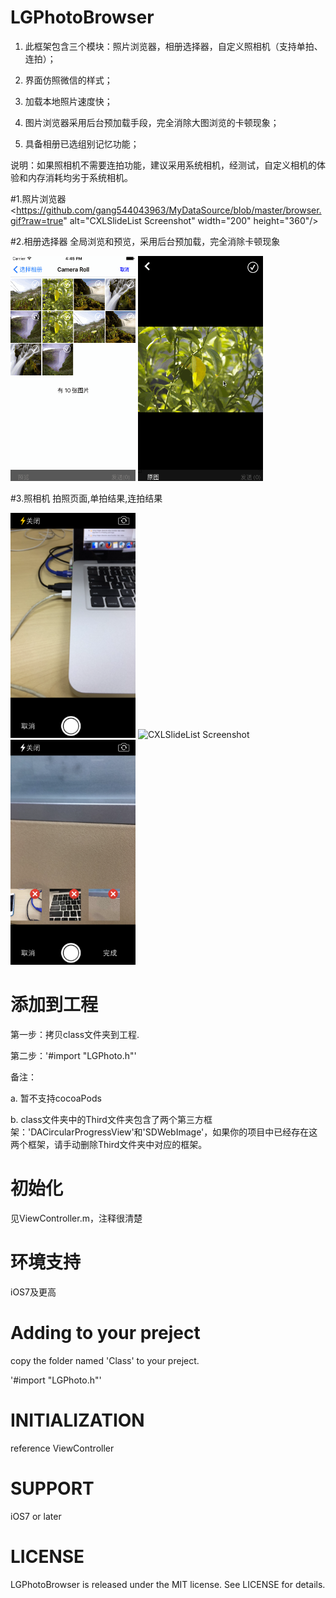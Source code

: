 # LGPhotoBrowser

1) 此框架包含三个模块：照片浏览器，相册选择器，自定义照相机（支持单拍、连拍）； 

2) 界面仿照微信的样式； 

3) 加载本地照片速度快； 

4) 图片浏览器采用后台预加载手段，完全消除大图浏览的卡顿现象； 

5) 具备相册已选组别记忆功能； 

说明：如果照相机不需要连拍功能，建议采用系统相机，经测试，自定义相机的体验和内存消耗均劣于系统相机。

#1.照片浏览器
<https://github.com/gang544043963/MyDataSource/blob/master/browser.gif?raw=true" alt="CXLSlideList Screenshot" width="200" height="360"/>


#2.相册选择器
全局浏览和预览，采用后台预加载，完全消除卡顿现象

<img src="https://github.com/gang544043963/MyDataSource/blob/master/picker.gif?raw=true" alt="CXLSlideList Screenshot" width="200" height="360"/> <img src="https://github.com/gang544043963/MyDataSource/blob/master/browser1.gif?raw=true" alt="CXLSlideList Screenshot" width="200" height="360"/>


#3.照相机
拍照页面,单拍结果,连拍结果

<img src="https://github.com/gang544043963/MyDataSource/blob/master/IMG_2653.PNG?raw=true" alt="CXLSlideList Screenshot" width="200" height="360"/>  <img src="vhttps://github.com/gang544043963/MyDataSource/blob/master/IMG_2652.PNG?raw=true" alt="CXLSlideList Screenshot" width="200" height="360"/> <img src="https://github.com/gang544043963/MyDataSource/blob/master/IMG_2651.PNG?raw=true" alt="CXLSlideList Screenshot" width="200" height="360"/>

# 添加到工程
第一步：拷贝class文件夹到工程.

第二步：'#import "LGPhoto.h"'

备注：

a. 暂不支持cocoaPods

b. class文件夹中的Third文件夹包含了两个第三方框架：'DACircularProgressView'和'SDWebImage'，如果你的项目中已经存在这两个框架，请手动删除Third文件夹中对应的框架。

# 初始化
见ViewController.m，注释很清楚

# 环境支持
iOS7及更高

# Adding to your preject
copy the folder named 'Class' to your preject.

'#import "LGPhoto.h"'

# INITIALIZATION
reference ViewController

# SUPPORT
iOS7 or later

# LICENSE
LGPhotoBrowser is released under the MIT license. See LICENSE for details.
